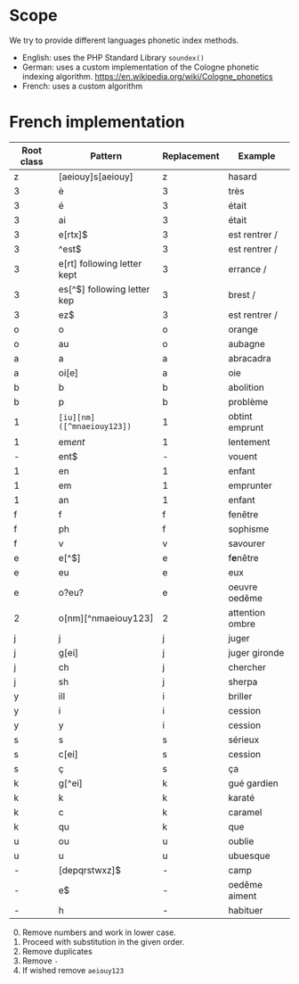 Scope
===

We try to provide different languages phonetic index methods.

* English: uses the PHP Standard Library `soundex()`
* German: uses a custom implementation of the Cologne phonetic indexing 
algorithm. https://en.wikipedia.org/wiki/Cologne_phonetics
* French: uses a custom algorithm

French implementation
===

| Root class  | Pattern                      | Replacement | Example          |
| ----------- | -----------------------      | ----------- | -----------      |
| z           | [aeiouy]s[aeiouy]            | z           | hasard           |
| 3           | è                            | 3           | très             |
| 3           | é                            | 3           | était            |
| 3           | ai                           | 3           | était            |
| 3           | e[rtx]$                      | 3           | est rentrer      /
| 3           | ^est$                        | 3           | est rentrer      /
| 3           | e[rt] following letter kept  | 3           | errance          /
| 3           | es[^$] following letter kep  | 3           | brest            /
| 3           | ez$                          | 3           | est rentrer      /
| o           | o                            | o           | orange           |
| o           | au                           | o           | aubagne          |
| a           | a                            | a           | abracadra        |
| a           | oi[e]                        | a           | oie              |
| b           | b                            | b           | abolition        |
| b           | p                            | b           | problème         |
| 1           | `[iu][nm]([^mnaeiouy123])`   | 1           | obtint emprunt   |
| 1           | em*ent*                      | 1           | lentement        |
| -           | ent$                         | -           | vouent           |
| 1           | en                           | 1           | enfant           |
| 1           | em                           | 1           | emprunter        |
| 1           | an                           | 1           | enfant           |
| f           | f                            | f           | fenêtre          |
| f           | ph                           | f           | sophisme         |
| f           | v                            | v           | savourer         |
| e           | e[^$]                        | e           | f**e**nêtre      |
| e           | eu                           | e           | eux              |
| e           | o?eu?                        | e           | oeuvre oedême    |
| 2           | o[nm][^nmaeiouy123]          | 2           | attention ombre  |
| j           | j                            | j           | juger            |
| j           | g[ei]                        | j           | juger gironde    |
| j           | ch                           | j           | chercher         |
| j           | sh                           | j           | sherpa           |
| y           | ill                          | i           | briller          |
| y           | i                            | i           | cession          |
| y           | y                            | i           | cession          |
| s           | s                            | s           | sérieux          |
| s           | c[ei]                        | s           | cession          |
| s           | ç                            | s           | ça               |
| k           | g[^ei]                       | k           | gué gardien      |
| k           | k                            | k           | karaté           |
| k           | c                            | k           | caramel          |
| k           | qu                           | k           | que              |
| u           | ou                           | u           | oublie           |
| u           | u                            | u           | ubuesque         |
| -           | [depqrstwxz]$                | -           | camp             |
| -           | e$                           | -           | oedême aiment    |
| -           | h                            | -           | habituer         |


0. Remove numbers and work in lower case.
1. Proceed with substitution in the given order.
2. Remove duplicates
3. Remove `-`
4. If wished remove `aeiouy123`

